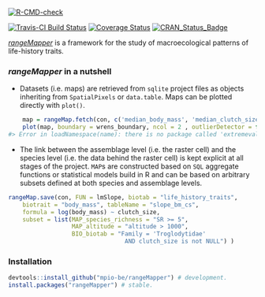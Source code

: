 <!-- README.md is generated from README.Rmd. Please edit that file
knitr::knit('README.Rmd')
-->



<!-- badges: start -->
[![R-CMD-check](https://github.com/mpio-be/rangeMapper/workflows/R-CMD-check/badge.svg)](https://github.com/mpio-be/rangeMapper/actions)
<!-- badges: end -->



[![Travis-CI Build Status](https://travis-ci.org/mpio-be/rangeMapper.svg?branch=master)](https://travis-ci.org/mpio-be/rangeMapper)
[![Coverage Status](https://img.shields.io/codecov/c/github/mpio-be/rangeMapper/master.svg)](https://codecov.io/github/mpio-be/rangeMapper?branch=master)
[![CRAN_Status_Badge](http://www.r-pkg.org/badges/version/rangeMapper)](http://cran.r-project.org/package=rangeMapper)


[_rangeMapper_](http://onlinelibrary.wiley.com/doi/10.1111/j.1466-8238.2011.00739.x/full/) is a framework for the study of macroecological patterns of life-history traits.

### _rangeMapper_ in a nutshell


* Datasets (i.e. maps) are retrieved from `sqlite` project files as objects inheriting from `SpatialPixels` or `data.table`. Maps can be plotted directly with `plot()`.


```r
    map = rangeMap.fetch(con, c('median_body_mass', 'median_clutch_size'), spatial = FALSE)
    plot(map, boundary = wrens_boundary, ncol = 2 , outlierDetector = function(x) extremevalues::getOutliersI(x)$limit)
#> Error in loadNamespace(name): there is no package called 'extremevalues'
```

*  The link between the assemblage level (i.e. the raster cell) and the species level (i.e. the data behind the raster cell) is kept explicit at all stages of the project.
`MAP`s are constructed based on `SQL` aggregate functions or statistical models build in R and can be based on arbitrary subsets defined at both species and assemblage levels.

```R
rangeMap.save(con, FUN = lmSlope, biotab = "life_history_traits",
    biotrait = "body_mass", tableName = "slope_bm_cs",
    formula = log(body_mass) ~ clutch_size,
    subset = list(MAP_species_richness = "SR >= 5",
                  MAP_altitude = "altitude > 1000",
                  BIO_biotab = "Family = 'Troglodytidae'
                                 AND clutch_size is not NULL") )
```


### Installation
```R
devtools::install_github("mpio-be/rangeMapper") # development.
install.packages("rangeMapper") # stable.
```




